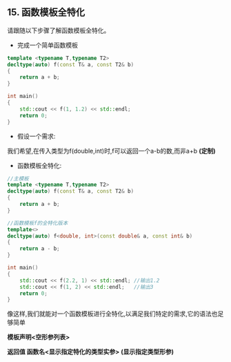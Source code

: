 ## 15. 函数模板全特化

请跟随以下步骤了解函数模板全特化。

* 完成一个简单函数模板
````CPP
template <typename T,typename T2>
decltype(auto) f(const T& a, const T2& b)
{
	return a + b;
}

int main()
{
	std::cout << f(1, 1.2) << std::endl;
	return 0;
}
````

* 假设一个需求:

我们希望,在传入类型为f(double,int)时,f可以返回一个a-b的数,而非a+b  **(定制)**

* 函数模板全特化:
```CPP  
//主模板
template <typename T,typename T2>
decltype(auto) f(const T& a, const T2& b)
{
	return a + b;
}

//函数模板f的全特化版本
template<>
decltype(auto) f<double, int>(const double& a, const int& b)
{
	return a - b;
}

int main()
{
	std::cout << f(2.2, 1) << std::endl; //输出1.2
	std::cout << f(1, 2) << std::endl;   //输出3
	return 0;
}
````

像这样,我们就能对一个函数模板进行全特化,以满足我们特定的需求,它的语法也足够简单

**模板声明<空形参列表>**

**返回值 函数名<显示指定特化的类型实参> (显示指定类型形参)**
